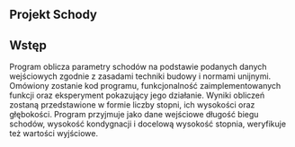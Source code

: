 ## Projekt Schody

## Wstęp
Program oblicza parametry schodów na podstawie podanych danych wejściowych zgodnie z zasadami techniki budowy i normami unijnymi. Omówiony zostanie kod programu, funkcjonalność zaimplementowanych funkcji oraz eksperyment pokazujący jego działanie. Wyniki obliczeń zostaną przedstawione w formie liczby stopni, ich wysokości oraz głębokości. Program przyjmuje jako dane wejściowe długość biegu schodów, wysokość kondygnacji i docelową wysokość stopnia, weryfikuje też wartości wyjściowe.
